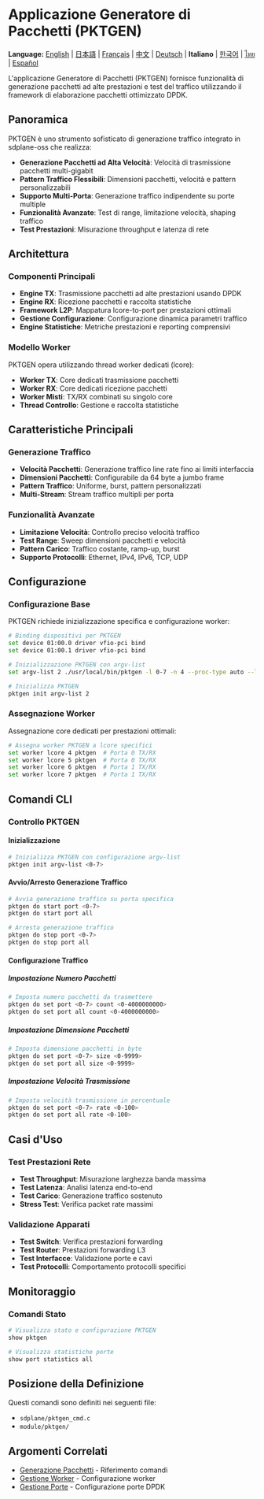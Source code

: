 # Applicazione Generatore di Pacchetti (PKTGEN)

**Language:** [English](../en/packet-generator-application.md) | [日本語](../ja/packet-generator-application.md) | [Français](../fr/packet-generator-application.md) | [中文](../zh/packet-generator-application.md) | [Deutsch](../de/packet-generator-application.md) | **Italiano** | [한국어](../ko/packet-generator-application.md) | [ไทย](../th/packet-generator-application.md) | [Español](../es/packet-generator-application.md)

L'applicazione Generatore di Pacchetti (PKTGEN) fornisce funzionalità di generazione pacchetti ad alte prestazioni e test del traffico utilizzando il framework di elaborazione pacchetti ottimizzato DPDK.

## Panoramica

PKTGEN è uno strumento sofisticato di generazione traffico integrato in sdplane-oss che realizza:
- **Generazione Pacchetti ad Alta Velocità**: Velocità di trasmissione pacchetti multi-gigabit
- **Pattern Traffico Flessibili**: Dimensioni pacchetti, velocità e pattern personalizzabili
- **Supporto Multi-Porta**: Generazione traffico indipendente su porte multiple
- **Funzionalità Avanzate**: Test di range, limitazione velocità, shaping traffico
- **Test Prestazioni**: Misurazione throughput e latenza di rete

## Architettura

### Componenti Principali
- **Engine TX**: Trasmissione pacchetti ad alte prestazioni usando DPDK
- **Engine RX**: Ricezione pacchetti e raccolta statistiche
- **Framework L2P**: Mappatura lcore-to-port per prestazioni ottimali
- **Gestione Configurazione**: Configurazione dinamica parametri traffico
- **Engine Statistiche**: Metriche prestazioni e reporting comprensivi

### Modello Worker
PKTGEN opera utilizzando thread worker dedicati (lcore):
- **Worker TX**: Core dedicati trasmissione pacchetti
- **Worker RX**: Core dedicati ricezione pacchetti
- **Worker Misti**: TX/RX combinati su singolo core
- **Thread Controllo**: Gestione e raccolta statistiche

## Caratteristiche Principali

### Generazione Traffico
- **Velocità Pacchetti**: Generazione traffico line rate fino ai limiti interfaccia
- **Dimensioni Pacchetti**: Configurabile da 64 byte a jumbo frame
- **Pattern Traffico**: Uniforme, burst, pattern personalizzati
- **Multi-Stream**: Stream traffico multipli per porta

### Funzionalità Avanzate
- **Limitazione Velocità**: Controllo preciso velocità traffico
- **Test Range**: Sweep dimensioni pacchetti e velocità
- **Pattern Carico**: Traffico costante, ramp-up, burst
- **Supporto Protocolli**: Ethernet, IPv4, IPv6, TCP, UDP

## Configurazione

### Configurazione Base
PKTGEN richiede inizializzazione specifica e configurazione worker:

```bash
# Binding dispositivi per PKTGEN
set device 01:00.0 driver vfio-pci bind
set device 01:00.1 driver vfio-pci bind

# Inizializzazione PKTGEN con argv-list
set argv-list 2 ./usr/local/bin/pktgen -l 0-7 -n 4 --proc-type auto --log-level 7 --file-prefix pg -- -v -T -P -l pktgen.log -m [4:5].0 -m [6:7].1 -f themes/black-yellow.theme

# Inizializza PKTGEN
pktgen init argv-list 2
```

### Assegnazione Worker
Assegnazione core dedicati per prestazioni ottimali:

```bash
# Assegna worker PKTGEN a lcore specifici
set worker lcore 4 pktgen  # Porta 0 TX/RX
set worker lcore 5 pktgen  # Porta 0 TX/RX
set worker lcore 6 pktgen  # Porta 1 TX/RX
set worker lcore 7 pktgen  # Porta 1 TX/RX
```

## Comandi CLI

### Controllo PKTGEN

#### Inizializzazione
```bash
# Inizializza PKTGEN con configurazione argv-list
pktgen init argv-list <0-7>
```

#### Avvio/Arresto Generazione Traffico
```bash
# Avvia generazione traffico su porta specifica
pktgen do start port <0-7>
pktgen do start port all

# Arresta generazione traffico
pktgen do stop port <0-7>
pktgen do stop port all
```

#### Configurazione Traffico

##### Impostazione Numero Pacchetti
```bash
# Imposta numero pacchetti da trasmettere
pktgen do set port <0-7> count <0-4000000000>
pktgen do set port all count <0-4000000000>
```

##### Impostazione Dimensione Pacchetti
```bash
# Imposta dimensione pacchetti in byte
pktgen do set port <0-7> size <0-9999>
pktgen do set port all size <0-9999>
```

##### Impostazione Velocità Trasmissione
```bash
# Imposta velocità trasmissione in percentuale
pktgen do set port <0-7> rate <0-100>
pktgen do set port all rate <0-100>
```

## Casi d'Uso

### Test Prestazioni Rete
- **Test Throughput**: Misurazione larghezza banda massima
- **Test Latenza**: Analisi latenza end-to-end
- **Test Carico**: Generazione traffico sostenuto
- **Stress Test**: Verifica packet rate massimi

### Validazione Apparati
- **Test Switch**: Verifica prestazioni forwarding
- **Test Router**: Prestazioni forwarding L3
- **Test Interfacce**: Validazione porte e cavi
- **Test Protocolli**: Comportamento protocolli specifici

## Monitoraggio

### Comandi Stato
```bash
# Visualizza stato e configurazione PKTGEN
show pktgen

# Visualizza statistiche porte
show port statistics all
```

## Posizione della Definizione

Questi comandi sono definiti nei seguenti file:
- `sdplane/pktgen_cmd.c`
- `module/pktgen/`

## Argomenti Correlati

- [Generazione Pacchetti](packet-generation.md) - Riferimento comandi
- [Gestione Worker](worker-lcore-thread-management.md) - Configurazione worker
- [Gestione Porte](port-management.md) - Configurazione porte DPDK